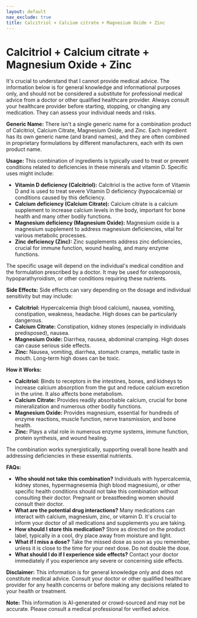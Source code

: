 ```yaml
---
layout: default
nav_exclude: true
title: Calcitriol + Calcium citrate + Magnesium Oxide + Zinc
---
```


# Calcitriol + Calcium citrate + Magnesium Oxide + Zinc

It's crucial to understand that I cannot provide medical advice.  The information below is for general knowledge and informational purposes only, and should not be considered a substitute for professional medical advice from a doctor or other qualified healthcare provider.  Always consult your healthcare provider before starting, stopping, or changing any medication.  They can assess your individual needs and risks.


**Generic Name:**  There isn't a single generic name for a combination product of Calcitriol, Calcium Citrate, Magnesium Oxide, and Zinc.  Each ingredient has its own generic name (and brand names), and they are often combined in proprietary formulations by different manufacturers, each with its own product name.


**Usage:** This combination of ingredients is typically used to treat or prevent conditions related to deficiencies in these minerals and vitamin D.  Specific uses might include:

* **Vitamin D deficiency (Calcitriol):** Calcitriol is the active form of Vitamin D and is used to treat severe Vitamin D deficiency (hypocalcemia) or conditions caused by this deficiency.
* **Calcium deficiency (Calcium Citrate):** Calcium citrate is a calcium supplement to increase calcium levels in the body, important for bone health and many other bodily functions.
* **Magnesium deficiency (Magnesium Oxide):** Magnesium oxide is a magnesium supplement to address magnesium deficiencies, vital for various metabolic processes.
* **Zinc deficiency (Zinc):** Zinc supplements address zinc deficiencies, crucial for immune function, wound healing, and many enzyme functions.

The specific usage will depend on the individual's medical condition and the formulation prescribed by a doctor.  It may be used for osteoporosis, hypoparathyroidism, or other conditions requiring these nutrients.


**Side Effects:** Side effects can vary depending on the dosage and individual sensitivity but may include:

* **Calcitriol:**  Hypercalcemia (high blood calcium), nausea, vomiting, constipation, weakness, headache.  High doses can be particularly dangerous.
* **Calcium Citrate:** Constipation, kidney stones (especially in individuals predisposed), nausea.
* **Magnesium Oxide:** Diarrhea, nausea, abdominal cramping. High doses can cause serious side effects.
* **Zinc:** Nausea, vomiting, diarrhea, stomach cramps, metallic taste in mouth. Long-term high doses can be toxic.


**How it Works:**

* **Calcitriol:**  Binds to receptors in the intestines, bones, and kidneys to increase calcium absorption from the gut and reduce calcium excretion in the urine.  It also affects bone metabolism.
* **Calcium Citrate:**  Provides readily absorbable calcium, crucial for bone mineralization and numerous other bodily functions.
* **Magnesium Oxide:**  Provides magnesium, essential for hundreds of enzyme reactions, muscle function, nerve transmission, and bone health.
* **Zinc:**  Plays a vital role in numerous enzyme systems, immune function, protein synthesis, and wound healing.

The combination works synergistically, supporting overall bone health and addressing deficiencies in these essential nutrients.


**FAQs:**

* **Who should not take this combination?** Individuals with hypercalcemia, kidney stones, hypermagnesemia (high blood magnesium), or other specific health conditions should not take this combination without consulting their doctor.  Pregnant or breastfeeding women should consult their doctor.
* **What are the potential drug interactions?** Many medications can interact with calcium, magnesium, zinc, or vitamin D.  It's crucial to inform your doctor of all medications and supplements you are taking.
* **How should I store this medication?**  Store as directed on the product label, typically in a cool, dry place away from moisture and light.
* **What if I miss a dose?** Take the missed dose as soon as you remember, unless it is close to the time for your next dose.  Do not double the dose.
* **What should I do if I experience side effects?**  Contact your doctor immediately if you experience any severe or concerning side effects.


**Disclaimer:** This information is for general knowledge only and does not constitute medical advice.  Consult your doctor or other qualified healthcare provider for any health concerns or before making any decisions related to your health or treatment.


**Note:** This information is AI-generated or crowd-sourced and may not be accurate. Please consult a medical professional for verified advice.